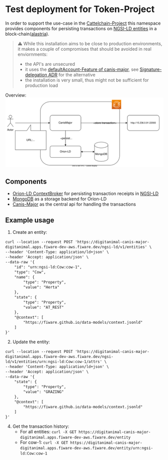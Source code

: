 # Test deployment for Token-Project

In order to support the use-case in the [Cattelchain-Project](https://cattlechain.eu/) this namespace provides components for persisting transactions on [NGSI-LD entities](https://docbox.etsi.org/isg/cim/open/Latest%20release%20NGSI-LD%20API%20for%20public%20comment.pdf)
in a block-chain([alastria](https://alastria.io/en/)). 

> :warning: While this installation aims to be close to production environments, it makes a couple of compromises that should be avoided in real enviornments:
> - the API's are unsecured
> - it uses the [defaultAccount-Feature of canis-major](https://github.com/FIWARE/CanisMajor/blob/master/src/main/java/org/fiware/canismajor/configuration/DefaultAccountProperties.java#L10-L14), see [Signature-delegation ADR](https://github.com/FIWARE/CanisMajor/blob/master/docs/adrs/delegate-signatur.md) for the alternative
> - the installation is very small, thus might not be sufficient for production load


Overview:
![Deployment view](./cm-deployment.svg)

## Components

- [Orion-LD ContextBroker](https://github.com/FIWARE/context.Orion-LD) for persisting transaction receipts in [NGSI-LD](https://docbox.etsi.org/isg/cim/open/Latest%20release%20NGSI-LD%20API%20for%20public%20comment.pdf)
- [MongoDB](https://www.mongodb.com) as a storage backend for Orion-LD
- [Canis-Major](https://github.com/FIWARE/CanisMajor) as the central api for handling the transactions

## Example usage

1. Create an entity: 
```shell
curl --location --request POST 'https://digitanimal-canis-major-digitanimal.apps.fiware-dev-aws.fiware.dev/ngsi-ld/v1/entities' \
--header 'Content-Type: application/ld+json' \
--header 'Accept: application/json' \
--data-raw '{
    "id": "urn:ngsi-ld:Cow:cow-1",
    "type": "Cow",
    "name": {
    	"type": "Property",
        "value": "Herta"
    },
    "state": {
    	"type": "Property",
        "value": "AT_REST"
    },
    "@context": [
        "https://fiware.github.io/data-models/context.jsonld"
    ]
}'
```

2. Update the entity:
```shell
curl --location --request POST 'https://digitanimal-canis-major-digitanimal.apps.fiware-dev-aws.fiware.dev/ngsi-ld/v1/entities/urn:ngsi-ld:Cow:cow-1/attrs' \
--header 'Content-Type: application/ld+json' \
--header 'Accept: application/json' \
--data-raw '{
    "state": {
    	"type": "Property",
        "value": "GRAZING"
    },
    "@context": [
        "https://fiware.github.io/data-models/context.jsonld"
    ]
}'
```
4. Get the transaction history:
   * For all entities: ```curl -X GET https://digitanimal-canis-major-digitanimal.apps.fiware-dev-aws.fiware.dev/entity```
   * For cow-1: ```curl -X GET https://digitanimal-canis-major-digitanimal.apps.fiware-dev-aws.fiware.dev/entity/urn:ngsi-ld:Cow:cow-1```
 
